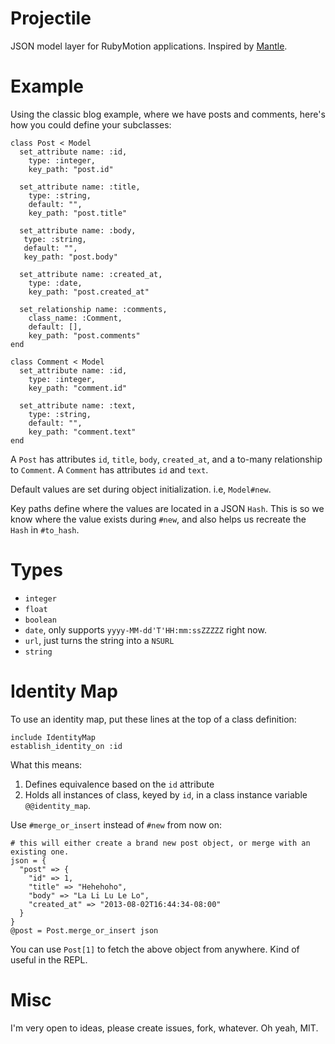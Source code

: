 Projectile
==========

JSON model layer for RubyMotion applications. Inspired by [Mantle](https://github.com/github/Mantle).

# Example

Using the classic blog example, where we have posts and comments, here's how you could define your subclasses:

    class Post < Model
      set_attribute name: :id,
        type: :integer,
        key_path: "post.id"

      set_attribute name: :title,
        type: :string,
        default: "",
        key_path: "post.title"

      set_attribute name: :body,
       type: :string,
       default: "",
       key_path: "post.body"

      set_attribute name: :created_at,
        type: :date,
        key_path: "post.created_at"

      set_relationship name: :comments,
        class_name: :Comment,
        default: [],
        key_path: "post.comments"
    end

    class Comment < Model
      set_attribute name: :id,
        type: :integer,
        key_path: "comment.id"

      set_attribute name: :text,
        type: :string,
        default: "",
        key_path: "comment.text"
    end

A `Post` has attributes `id`, `title`, `body`, `created_at`, and a to-many relationship to `Comment`.
A `Comment` has attributes `id` and `text`.

Default values are set during object initialization. i.e, `Model#new`.

Key paths define where the values are located in a JSON `Hash`. This is so we know where the value exists during `#new`, and also helps us recreate the `Hash` in `#to_hash`.

# Types

- `integer`
- `float`
- `boolean`
- `date`, only supports `yyyy-MM-dd'T'HH:mm:ssZZZZZ` right now.
- `url`, just turns the string into a `NSURL`
- `string`

# Identity Map

To use an identity map, put these lines at the top of a class definition:

    include IdentityMap
    establish_identity_on :id

What this means:

1. Defines equivalence based on the `id` attribute
2. Holds all instances of class, keyed by `id`, in a class instance variable `@@identity_map`.

Use `#merge_or_insert` instead of `#new` from now on:

    # this will either create a brand new post object, or merge with an existing one.
    json = {
      "post" => {
        "id" => 1,
        "title" => "Hehehoho",
        "body" => "La Li Lu Le Lo",
        "created_at" => "2013-08-02T16:44:34-08:00"
      }
    }
    @post = Post.merge_or_insert json

You can use `Post[1]` to fetch the above object from anywhere. Kind of useful in the REPL.

# Misc

I'm very open to ideas, please create issues, fork, whatever. Oh yeah, MIT.




